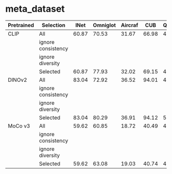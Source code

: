# meta_dataset

| Pretrained | Selection | INet  | Omniglot | Aircraf | CUB  | QDraw | Fungi | Flower | Sign | COCO |
|------------|-----------|-------|----------|---------|------|-------|-------|--------|------|------|
| CLIP       | All       | 60.87 | 70.53    | 31.67   | 66.98| 40.28 | 34.88 | 80.80  | 37.82| 33.71|
|            | ignore consistency  |  |   |  | |  |  |   | | |
|            | ignore diversity  |  |   |  | |  |  |   | | |
|            | Selected  | 60.87 | 77.93    | 32.02   | 69.15| 42.36 | 36.66 | 80.92  | 38.46| 37.21|
| DINOv2     | All       | 83.04 | 72.92    | 36.52   | 94.01| 49.65 | 52.72 | 98.54  | 34.59| 47.05|
|            | ignore consistency  |  |   |  | |  |  |   | | |
|            | ignore diversity    |  |   |  | |  |  |   | | |
|            | Selected  | 83.04 | 80.29    | 36.91   | 94.12| 52.21 | 53.31 | 98.65  | 36.62| 50.09|
| MoCo v3    | All      | 59.62 | 60.85    | 18.72   | 40.49| 40.96 | 32.65 | 59.60  | 33.94| 33.42| 
|            | ignore consistency  |  |   |  | |  |  |   | | |
|            | ignore diversity    |  |   |  | |  |  |   | | |
|            | Selected  | 59.62 | 63.08    | 19.03   | 40.74| 41.16 | 32.89 | 59.64  | 35.25| 35.51|

